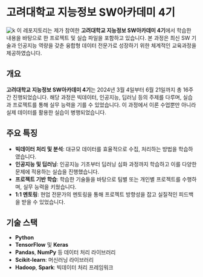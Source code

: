 # **고려대학교 지능정보 SW아카데미 4기**

![k](https://github.com/user-attachments/assets/813be48c-c9fd-42e6-b147-bd414d14fb92)
이 레포지토리는 제가 참여한 **고려대학교 지능정보 SW아카데미 4기**에서 학습한 내용을 바탕으로 한 프로젝트 및 실습 파일을 포함하고 있습니다. 본 과정은 최신 SW 기술과 인공지능 역량을 갖춘 융합형 데이터 전문가로 성장하기 위한 체계적인 교육과정을 제공하였습니다.

## 개요

**고려대학교 지능정보 SW아카데미 4기**는 2024년 3월 4일부터 6월 21일까지 총 16주간 진행되었습니다. 해당 과정은 빅데이터, 인공지능, 딥러닝 등의 주제를 다루며, 실습과 프로젝트를 통해 실무 능력을 기를 수 있었습니다. 이 과정에서 이론 수업뿐만 아니라 실제 데이터를 활용한 실습이 병행되었습니다.

## 주요 특징

- **빅데이터 처리 및 분석**: 대규모 데이터를 효율적으로 수집, 처리하는 방법을 학습하였습니다.
- **인공지능 및 딥러닝**: 인공지능 기초부터 딥러닝 심화 과정까지 학습하고 이를 다양한 문제에 적용하는 실습을 진행했습니다.
- **프로젝트 기반 학습**: 학습한 기술들을 바탕으로 팀별 또는 개인별 프로젝트를 수행하며, 실무 능력을 키웠습니다.
- **1:1 멘토링**: 현업 전문가의 멘토링을 통해 프로젝트 방향성을 잡고 실질적인 피드백을 받을 수 있었습니다.

## 기술 스택

- **Python**
- **TensorFlow** 및 **Keras**
- **Pandas**, **NumPy** 등 데이터 처리 라이브러리
- **Scikit-learn**: 머신러닝 라이브러리
- **Hadoop**, **Spark**: 빅데이터 처리 프레임워크
